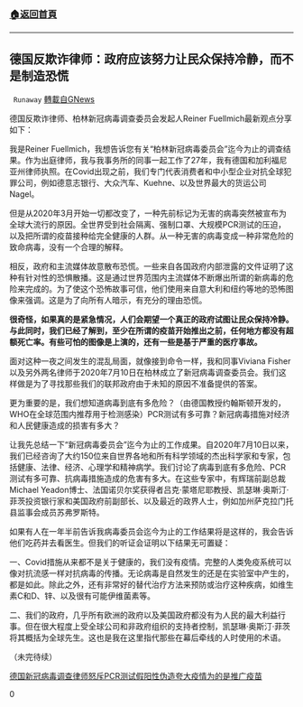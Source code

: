 ###  [:house:返回首頁](https://github.com/ourhimalayas/txt)
---


## 德国反欺诈律师：政府应该努力让民众保持冷静，而不是制造恐慌
` Runaway` [轉載自GNews](https://gnews.org/zh-hans/1544058/)

德国反欺诈律师、柏林新冠病毒调查委员会发起人Reiner Fuellmich最新观点分享如下：

我是Reiner Fuellmich，我想告诉您有关“柏林新冠病毒委员会”迄今为止的调查结果。作为出庭律师，我与我事务所的同事一起工作了27年，我有德国和加利福尼亚州律师执照。在Covid出现之前，我们专门代表消费者和中小型企业对抗全球犯罪公司，例如德意志银行、大众汽车、Kuehne、以及世界最大的货运公司Nagel。

但是从2020年3月开始一切都改变了，一种先前标记为无害的病毒突然被宣布为全球大流行的原因。全世界受到社会隔离、强制口罩、大规模PCR测试的压迫，以及把所谓的疫苗接种给完全健康的人群。从一种无害的病毒变成一种非常危险的致命病毒，没有一个合理的解释。

相反，政府和主流媒体故意散布恐慌。一些来自各国政府内部泄露的文件证明了这种有针对性的恐惧散播。这是通过世界范围内主流媒体不断爆出所谓的新病毒的危险来完成的。为了使这个恐怖故事可信，他们使用来自意大利和纽约等地的恐怖图像来强调。这是为了向所有人暗示，有充分的理由恐慌。

**很奇怪，如果真的是紧急情况，人们会期望一个真正的政府试图让民众保持冷静。与此同时，我们已经了解到，至少在所谓的疫苗开始推出之前，任何地方都没有超额死亡率。有些可怕的图像是上演的，还有一些是基于严重的医疗事故。**

面对这种一夜之间发生的混乱局面，就像接到命令一样，我和同事Viviana Fisher以及另外两名律师于2020年7月10日在柏林成立了新冠病毒调查委员会。我们这样做是为了寻找那些我们的联邦政府由于未知的原因不准备提供的答案。

更为重要的是，我们想知道病毒到底有多危险？（由德国教授约翰斯顿开发的，WHO在全球范围内推荐用于检测感染）PCR测试有多可靠？新冠病毒措施对经济和人民健康造成的损害有多大？

让我先总结一下“新冠病毒委员会”迄今为止的工作成果。自2020年7月10日以来，我们已经咨询了大约150位来自世界各地和所有科学领域的杰出科学家和专家，包括健康、法律、经济、心理学和精神病学。我们讨论了病毒到底有多危险、PCR测试有多可靠、抗病毒措施造成的危害有多大。在这些专家中，有辉瑞前副总裁Michael Yeadon博士、法国诺贝尔奖获得者吕克·蒙塔尼耶教授、凯瑟琳·奥斯汀·菲茨投资银行家和美国政府前副部长、以及最近的政界人士，例如加州萨克拉门托县监事会成员苏弗罗斯特。

如果有人在一年半前告诉我病毒委员会迄今为止的工作结果将是这样的，我会告诉他们吃药并去看医生。但我们的听证会证明以下结果无可置疑：

一、Covid措施从来都不是关于健康的，我们没有疫情。完整的人类免疫系统可以像对抗流感一样对抗病毒的传播。无论病毒是自然发生的还是在实验室中产生的，都是如此。除此之外，还有非常好的替代治疗方法来预防或治疗这种疾病，如维生素C和D、锌、以及很有可能伊维菌素等。

二、我们的政府，几乎所有欧洲的政府以及美国政府都没有为人民的最大利益行事。但在很大程度上受全球公司和非政府组织的支持者控制，凯瑟琳·奥斯汀·菲茨将其概括为全球先生。这也是我在这里指代那些在幕后牵线的人时使用的术语。

（未完待续）

[德国新冠病毒调查律师怒斥PCR测试假阳性伪造夸大疫情为的是推广疫苗](https://gnews.org/zh-hans/1541919/)

0
